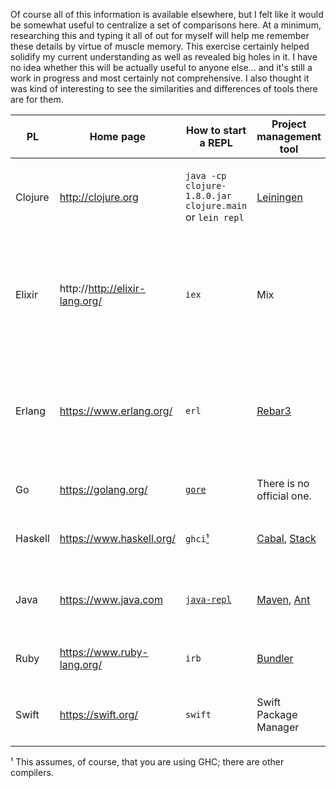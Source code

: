 Of course all of this information is available elsewhere, but I felt like it would be somewhat useful to centralize a set of comparisons here. At a minimum, researching this and typing it all of out for myself will help me remember these details by virtue of muscle memory. This exercise certainly helped solidify my current understanding as well as revealed big holes in it.
I have no idea whether this will be actually useful to anyone else... and it's still a work in progress and most certainly not comprehensive. I also thought it was kind of interesting to see the similarities and differences of tools there are for them.

| PL | Home page | How to start a REPL | Project management tool |  How to create a new project | How to manage dependencies | How to build a project | Library repository |  
| --- | --- | --- | --- | --- | --- | --- | --- |
| Clojure | http://clojure.org | `java -cp clojure-1.8.0.jar clojure.main` <br/> or `lein repl` | [Leiningen](https://leiningen.org/) | `lein new new-project` | Dependencies are nominated in `project.clj` by their Maven coordinates; `lein deps` fetches them | `lein compile` | https://clojars.org |  
| Elixir | http://http://elixir-lang.org/ | `iex` | Mix | `mix new new_project` | Dependencies are enumerated in `mix.exs` by name and semver if using Hex, or by git repo if using just Mix ; `mix deps.get` fetches them | `mix compile` | https://hex.pm/ |  
| Erlang | https://www.erlang.org/ | `erl` | [Rebar3](http://www.rebar3.org/) | `rebar3 new release new_project` | Dependencies are enumerated in `rebar.config` by name and semver if using Hex, or by git repo if using just Mix ; `mix deps.get` fetches them | `rebar3 compile` | https://hex.pm/ |  
| Go | https://golang.org/ | [`gore`](https://github.com/motemen/gore) | There is no official one. | Read [this](https://golang.org/doc/code.html#Organization) for how set up a new project. | There is no official way; read [this](https://github.com/golang/go/wiki/PackageManagementTools) for a list. | `go build` | N/A |  
| Haskell | https://www.haskell.org/ | `ghci`[¹](#haskell-compiler) | [Cabal](https://www.haskell.org/cabal/), [Stack](https://www.haskellstack.org/) | `cabal init`, or `stack new new_project simple` | `new_project.cabal` or `stack.yaml` | `cabal build` or `stack build` | https://hackage.haskell.org/ or https://www.stackage.org/ |
| Java | https://www.java.com | [`java-repl`](https://github.com/albertlatacz/java-repl) | [Maven](https://maven.apache.org/), [Ant](https://http://ant.apache.org/) | `mvn -B archetype:generate...` | Dependencies are nominated in `pom.xml` by their Maven coordinates | `mvn compile` | https://mvnrepository.com/ |
| Ruby  | https://www.ruby-lang.org/ | `irb` | [Bundler](http://bundler.io/) | `bundle gem new_project` | By name and semver using `gem install` and `Gemfile` | `bundle install` |  https://rubygems.org/ |  
| Swift | https://swift.org/ | `swift` | Swift Package Manager | `swift package init --type executable` or use XCode | Dependencies are nominated in `Package.swift` by their git repo URL | `swift build` or build within XCode | N/A |  


<a name="haskell-compiler">¹</a> This assumes, of course, that you are using GHC; there are other compilers.
